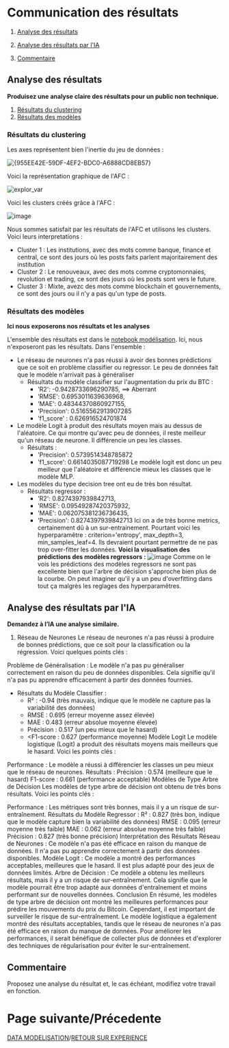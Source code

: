 # Communication des résultats
1. [Analyse des résultats](#analyse-des-résultats)
2. [Analyse des résultats par l'IA](#analyse-des-résultats-par-lia)

3. [Commentaire](#commentaire)
## Analyse des résultats
**Produisez une analyse claire des résultats pour un public non technique.**
1. [Résultats du clustering](#résultats-du-clustering)
2. [Résultats des modèles](#résultats-des-modèles)
### Résultats du clustering

Les axes représentent bien l'inertie du jeu de données :

![{955EE42E-59DF-4EF2-BDC0-A6888CD8EB57}](https://github.com/user-attachments/assets/d428b604-2f30-42ee-a4a2-fb39a8e54c45)

Voici la représentation graphique de l'AFC :

![explor_var](https://github.com/user-attachments/assets/72b93daa-b63b-44ba-8712-c5dfafa690a6)

Voici les clusters créés grâce à l'AFC :

![image](https://github.com/user-attachments/assets/1b3ed17f-66a2-4559-b294-24aeabb006be)

Nous sommes satisfait par les résultats de l'AFC et utilisons les clusters. Voici leurs interpretations :
- Cluster 1 : Les institutions, avec des mots comme banque, finance et central, ce sont des jours où les posts faits parlent majoritairement des institution
- Cluster 2 : Le renouveaux, avec des mots comme cryptomonnaies, revolution et trading, ce sont des jours où les posts sont vers le future.
- Cluster 3 : Mixte, avezc des mots comme blockchain et gouvernements, ce sont des jours ou il n'y a pas qu'un type de posts.

### Résultats des modèles
**Ici nous exposerons nos résultats et les analyses**

L'ensemble des résultats est dans le [notebook modélisation](../modelisation.ipynb). Ici, nous n'exposeront pas les résultats. 
Dans l'ensemble : 
- Le réseau de neurones n'a pas réussi à avoir des bonnes prédictions que ce soit en problème classifier ou regressor. Le peu de données fait que le modèle n'arrivait pas à généraliser
  - Résultats du modèle classifier sur l'augmentation du prix du BTC :
    - 'R2': -0.9428733696290785, ==> Aberrant
    - 'RMSE': 0.6953011639636968,
    - 'MAE': 0.48344370860927155,
    - 'Precision': 0.5165562913907285
    - 'f1_score' : 0.626916524701874
- Le modèle Logit à produit des résultats moyen mais au dessus de l'aléatoire. Ce qui montre qu'avec peu de données, il reste meilleur qu'un réseau de neurone. Il différencie un peu les classes.
  - Résultats :
    - 'Precision': 0.5739514348785872
    - 'f1_score': 0.6614035087719298
      Le modèle logit est donc un peu meilleur que l'aléatoire et différencie mieux les classes que le modèle MLP.
- Les modèles du type decision tree ont eu de très bon résultat.
  - Résultats regressor :
    - 'R2': 0.8274397939842713,
    - 'RMSE': 0.09549287420375932,
    - 'MAE': 0.062075381236736435,
    - 'Precision': 0.8274397939842713
      Ici on a de très bonne metrics, certainement dû à un sur-entrainement. Pourtant voici les hyperparamêtre : criterion='entropy', max_depth=3, min_samples_leaf=4. Ils devraient pourtant permettre de ne pas trop over-fitter les données.
**Voici la visualisation des prédictions des modèles regressors :**
![image](https://github.com/user-attachments/assets/1c50c06b-9c16-4810-93bf-b9c71829dba7)
Comme on le vois les prédictions des modèles regressors ne sont pas excellente bien que l'arbre de décision s'approche bien plus de la courbe. On peut imaginer qu'il y a un peu d'overfitting dans tout ça malgrès les reglages des hyperparamêtres.

## Analyse des résultats par l'IA
**Demandez à l’IA une analyse similaire.**

1. Réseau de Neurones
Le réseau de neurones n'a pas réussi à produire de bonnes prédictions, que ce soit pour la classification ou la régression. Voici quelques points clés :

Problème de Généralisation : Le modèle n'a pas pu généraliser correctement en raison du peu de données disponibles. Cela signifie qu'il n'a pas pu apprendre efficacement à partir des données fournies.
- Résultats du Modèle Classifier :
  - R² : -0.94 (très mauvais, indique que le modèle ne capture pas la variabilité des données)
  - RMSE : 0.695 (erreur moyenne assez élevée)
  - MAE : 0.483 (erreur absolue moyenne élevée)
  - Précision : 0.517 (un peu mieux que le hasard)
  - <F1-score : 0.627 (performance moyenne)
Modèle Logit
Le modèle logistique (Logit) a produit des résultats moyens mais meilleurs que le hasard. Voici les points clés :

Performance : Le modèle a réussi à différencier les classes un peu mieux que le réseau de neurones.
Résultats :
Précision : 0.574 (meilleure que le hasard)
F1-score : 0.661 (performance acceptable)
Modèles de Type Arbre de Décision
Les modèles de type arbre de décision ont obtenu de très bons résultats. Voici les points clés :

Performance : Les métriques sont très bonnes, mais il y a un risque de sur-entraînement.
Résultats du Modèle Regressor :
R² : 0.827 (très bon, indique que le modèle capture bien la variabilité des données)
RMSE : 0.095 (erreur moyenne très faible)
MAE : 0.062 (erreur absolue moyenne très faible)
Précision : 0.827 (très bonne précision)
Interprétation des Résultats
Réseau de Neurones : Ce modèle n'a pas été efficace en raison du manque de données. Il n'a pas pu apprendre correctement à partir des données disponibles.
Modèle Logit : Ce modèle a montré des performances acceptables, meilleures que le hasard. Il est plus adapté pour des jeux de données limités.
Arbre de Décision : Ce modèle a obtenu les meilleurs résultats, mais il y a un risque de sur-entraînement. Cela signifie que le modèle pourrait être trop adapté aux données d'entraînement et moins performant sur de nouvelles données.
Conclusion
En résumé, les modèles de type arbre de décision ont montré les meilleures performances pour prédire les mouvements du prix du Bitcoin. Cependant, il est important de surveiller le risque de sur-entraînement. Le modèle logistique a également montré des résultats acceptables, tandis que le réseau de neurones n'a pas été efficace en raison du manque de données. Pour améliorer les performances, il serait bénéfique de collecter plus de données et d'explorer des techniques de régularisation pour éviter le sur-entraînement.
## Commentaire
Proposez une analyse du résultat et, le cas échéant, modifiez votre travail en fonction.
# Page suivante/Précedente
[DATA MODELISATION](DATA_MOD.md)/[RETOUR SUR EXPERIENCE](FEEDBACK.md)
